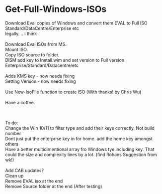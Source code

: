 # Get-Full-Windows-ISOs
Download Eval copies of Windows and convert them EVAL to Full ISO Standard/DataCentre/Enterprise etc<br>
legally. .. i think<br>
<br>
Download Eval ISOs from MS.<br>
Mount ISO.<br>
Copy ISO source to folder.<br>
DISM add key to Install.wim and set version to Full version Enterprise/Standard/Datacentre/etc<br>
<br>
Adds KMS key - now needs fixing<br>
Setting Version - now needs fixing<br>
<br>
Use New-IsoFile function to create ISO (With thanks! by Chris Wu)<br>
<br>
Have a coffee.<br>

<br><br>
To do:<br>
Change the Win 10/11 to filter type and add their keys correctly. Not build number<br>
Dont just put the enterprise key in for home. add the home key amongst others<br>
Have a better multidimentional array fro Windows tye including key. That could the size and complexity lines by a lot. (find Rohans Suggestion from wk!) <br>
<br>
Add CAB updates?<br>
Clean up<br>
Remove EVAL iso at the end<br>
Remove Source folder at the end (After testing)<br>
